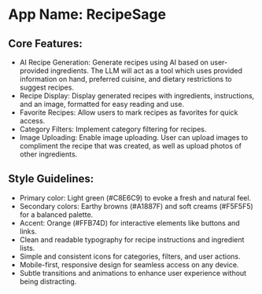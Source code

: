 # **App Name**: RecipeSage

## Core Features:

- AI Recipe Generation: Generate recipes using AI based on user-provided ingredients. The LLM will act as a tool which uses provided information on hand, preferred cuisine, and dietary restrictions to suggest recipes.
- Recipe Display: Display generated recipes with ingredients, instructions, and an image, formatted for easy reading and use.
- Favorite Recipes: Allow users to mark recipes as favorites for quick access.
- Category Filters: Implement category filtering for recipes.
- Image Uploading: Enable image uploading. User can upload images to compliment the recipe that was created, as well as upload photos of other ingredients.

## Style Guidelines:

- Primary color: Light green (#C8E6C9) to evoke a fresh and natural feel.
- Secondary colors: Earthy browns (#A1887F) and soft creams (#F5F5F5) for a balanced palette.
- Accent: Orange (#FFB74D) for interactive elements like buttons and links.
- Clean and readable typography for recipe instructions and ingredient lists.
- Simple and consistent icons for categories, filters, and user actions.
- Mobile-first, responsive design for seamless access on any device.
- Subtle transitions and animations to enhance user experience without being distracting.